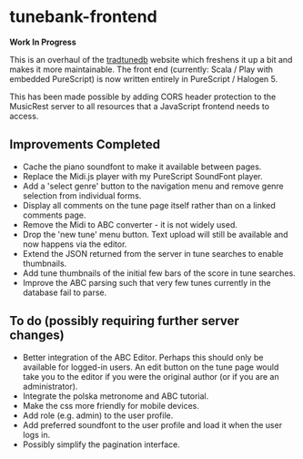 tunebank-frontend
=================

**Work In Progress**

This is an overhaul of the [tradtunedb](http://www.tradtunedb.org.uk/) website which freshens it up a bit and makes it more maintainable. The front end (currently: Scala / Play with embedded PureScript) is now written entirely in PureScript / Halogen 5. 

This has been made possible by adding CORS header protection to the MusicRest server to all resources that a JavaScript frontend needs to access. 

Improvements Completed
----------------------
  * Cache the piano soundfont to make it available between pages.
  * Replace the Midi.js player with my PureScript SoundFont player.
  * Add a 'select genre' button to the navigation menu and remove genre selection from individual forms.
  * Display all comments on the tune page itself rather than on a linked comments page.
  * Remove the Midi to ABC converter - it is not widely used.
  * Drop the 'new tune' menu button.  Text upload will still be available and now happens via the editor.
  * Extend the JSON returned from the server in tune searches to enable thumbnails.
  * Add tune thumbnails of the initial few bars of the score in tune searches.
  * Improve the ABC parsing such that very few tunes currently in the database fail to parse.

To do (possibly requiring further server changes)
-----------------------------------------------------
  * Better integration of the ABC Editor.  Perhaps this should only be available for logged-in users. An edit button on the tune page would take you to the editor if you were the original author (or if you are an administrator). 
  * Integrate the polska metronome and ABC tutorial.
  * Make the css more friendly for mobile devices.
  * Add role (e.g. admin) to the user profile.
  * Add preferred soundfont to the user profile and load it when the user logs in.
  * Possibly simplify the pagination interface.
  